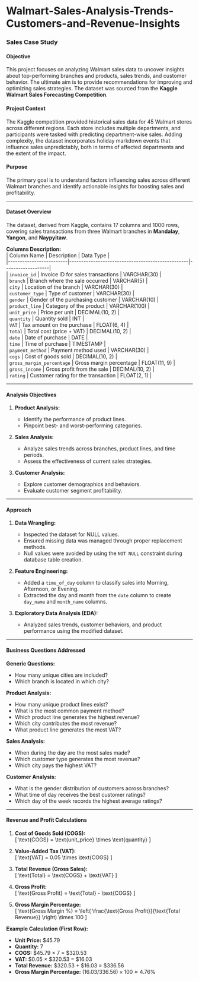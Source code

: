 # Walmart-Sales-Analysis-Trends-Customers-and-Revenue-Insights

### **Sales Case Study**  

#### **Objective**  
This project focuses on analyzing Walmart sales data to uncover insights about top-performing branches and products, sales trends, and customer behavior. The ultimate aim is to provide recommendations for improving and optimizing sales strategies. The dataset was sourced from the **Kaggle Walmart Sales Forecasting Competition**.  

#### **Project Context**  
The Kaggle competition provided historical sales data for 45 Walmart stores across different regions. Each store includes multiple departments, and participants were tasked with predicting department-wise sales. Adding complexity, the dataset incorporates holiday markdown events that influence sales unpredictably, both in terms of affected departments and the extent of the impact.  

#### **Purpose**  
The primary goal is to understand factors influencing sales across different Walmart branches and identify actionable insights for boosting sales and profitability.  

---

#### **Dataset Overview**  
The dataset, derived from Kaggle, contains 17 columns and 1000 rows, covering sales transactions from three Walmart branches in **Mandalay**, **Yangon**, and **Naypyitaw**.  

**Columns Description:**  
| Column Name            | Description                                      | Data Type         |  
|-------------------------|--------------------------------------------------|-------------------|  
| `invoice_id`           | Invoice ID for sales transactions                | VARCHAR(30)       |  
| `branch`               | Branch where the sale occurred                   | VARCHAR(5)        |  
| `city`                 | Location of the branch                           | VARCHAR(30)       |  
| `customer_type`        | Type of customer                                 | VARCHAR(30)       |  
| `gender`               | Gender of the purchasing customer                | VARCHAR(10)       |  
| `product_line`         | Category of the product                          | VARCHAR(100)      |  
| `unit_price`           | Price per unit                                   | DECIMAL(10, 2)    |  
| `quantity`             | Quantity sold                                    | INT               |  
| `VAT`                  | Tax amount on the purchase                       | FLOAT(6, 4)       |  
| `total`                | Total cost (price + VAT)                         | DECIMAL(10, 2)    |  
| `date`                 | Date of purchase                                 | DATE              |  
| `time`                 | Time of purchase                                 | TIMESTAMP         |  
| `payment_method`       | Payment method used                              | VARCHAR(30)       |  
| `cogs`                 | Cost of goods sold                               | DECIMAL(10, 2)    |  
| `gross_margin_percentage` | Gross margin percentage                        | FLOAT(11, 9)      |  
| `gross_income`         | Gross profit from the sale                       | DECIMAL(10, 2)    |  
| `rating`               | Customer rating for the transaction              | FLOAT(2, 1)       |  

---

#### **Analysis Objectives**  
1. **Product Analysis:**  
   - Identify the performance of product lines.  
   - Pinpoint best- and worst-performing categories.  

2. **Sales Analysis:**  
   - Analyze sales trends across branches, product lines, and time periods.  
   - Assess the effectiveness of current sales strategies.  

3. **Customer Analysis:**  
   - Explore customer demographics and behaviors.  
   - Evaluate customer segment profitability.  

---

#### **Approach**  
1. **Data Wrangling:**  
   - Inspected the dataset for NULL values.  
   - Ensured missing data was managed through proper replacement methods.  
   - Null values were avoided by using the `NOT NULL` constraint during database table creation.  

2. **Feature Engineering:**  
   - Added a `time_of_day` column to classify sales into Morning, Afternoon, or Evening.  
   - Extracted the day and month from the `date` column to create `day_name` and `month_name` columns.  

3. **Exploratory Data Analysis (EDA):**  
   - Analyzed sales trends, customer behaviors, and product performance using the modified dataset.  

---

#### **Business Questions Addressed**  

**Generic Questions:**  
- How many unique cities are included?  
- Which branch is located in which city?  

**Product Analysis:**  
- How many unique product lines exist?  
- What is the most common payment method?  
- Which product line generates the highest revenue?  
- Which city contributes the most revenue?  
- What product line generates the most VAT?  

**Sales Analysis:**  
- When during the day are the most sales made?  
- Which customer type generates the most revenue?  
- Which city pays the highest VAT?  

**Customer Analysis:**  
- What is the gender distribution of customers across branches?  
- What time of day receives the best customer ratings?  
- Which day of the week records the highest average ratings?  

---

#### **Revenue and Profit Calculations**  
1. **Cost of Goods Sold (COGS):**  
   \[ \text{COGS} = \text{unit\_price} \times \text{quantity} \]  

2. **Value-Added Tax (VAT):**  
   \[ \text{VAT} = 0.05 \times \text{COGS} \]  

3. **Total Revenue (Gross Sales):**  
   \[ \text{Total} = \text{COGS} + \text{VAT} \]  

4. **Gross Profit:**  
   \[ \text{Gross Profit} = \text{Total} - \text{COGS} \]  

5. **Gross Margin Percentage:**  
   \[ \text{Gross Margin \%} = \left( \frac{\text{Gross Profit}}{\text{Total Revenue}} \right) \times 100 \]  

**Example Calculation (First Row):**  
- **Unit Price:** $45.79  
- **Quantity:** 7  
- **COGS:** $45.79 × 7 = $320.53  
- **VAT:** $0.05 × $320.53 = $16.03  
- **Total Revenue:** $320.53 + $16.03 = $336.56  
- **Gross Margin Percentage:** $(16.03 / 336.56) × 100 ≈ 4.76\%$  
